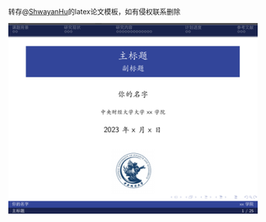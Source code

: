 转存@[ShwayanHu](https://github.com/ShwayanHu/CUFE_course_thesis_LaTeX_template)的latex论文模板，如有侵权联系删除

![参考](参考.png)
